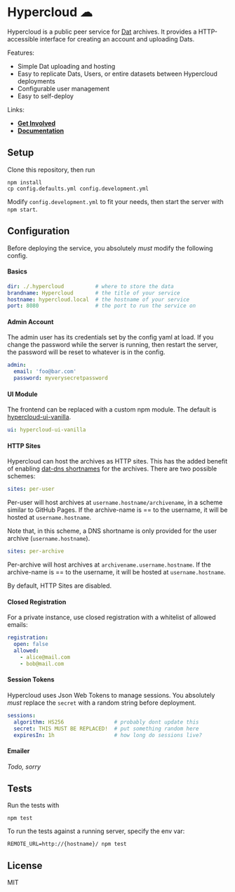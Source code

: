 # Hypercloud ☁ 

Hypercloud is a public peer service for [Dat](https://datproject.org) archives. It provides a HTTP-accessible interface for creating an account and uploading Dats.

Features:

 - Simple Dat uploading and hosting
 - Easy to replicate Dats, Users, or entire datasets between Hypercloud deployments
 - Configurable user management
 - Easy to self-deploy

Links:

 - **[Get Involved](https://github.com/joehand/hypercloud/wiki)**
 - **[Documentation](./docs)**

## Setup

Clone this repository, then run

```
npm install
cp config.defaults.yml config.development.yml
```

Modify `config.development.yml` to fit your needs, then start the server with `npm start`.

## Configuration

Before deploying the service, you absolutely *must* modify the following config.

#### Basics

```yaml
dir: ./.hypercloud          # where to store the data
brandname: Hypercloud       # the title of your service
hostname: hypercloud.local  # the hostname of your service
port: 8080                  # the port to run the service on
```

#### Admin Account

The admin user has its credentials set by the config yaml at load. If you change the password while the server is running, then restart the server, the password will be reset to whatever is in the config.

```yaml
admin:
  email: 'foo@bar.com'
  password: myverysecretpassword
```

#### UI Module

The frontend can be replaced with a custom npm module. The default is [hypercloud-ui-vanilla](https://npm.im/hypercloud-ui-vanilla).

```yaml
ui: hypercloud-ui-vanilla
```

#### HTTP Sites

Hypercloud can host the archives as HTTP sites. This has the added benefit of enabling [dat-dns shortnames](npm.im/dat-dns) for the archives. There are two possible schemes:

```yaml
sites: per-user
```

Per-user will host archives at `username.hostname/archivename`, in a scheme similar to GitHub Pages. If the archive-name is == to the username, it will be hosted at `username.hostname`.

Note that, in this scheme, a DNS shortname is only provided for the user archive (`username.hostname`).

```yaml
sites: per-archive
```

Per-archive will host archives at `archivename.username.hostname`. If the archive-name is == to the username, it will be hosted at `username.hostname`.

By default, HTTP Sites are disabled.

#### Closed Registration

For a private instance, use closed registration with a whitelist of allowed emails:

```yaml
registration:
  open: false
  allowed:
    - alice@mail.com
    - bob@mail.com
```

#### Session Tokens

Hypercloud uses Json Web Tokens to manage sessions. You absolutely *must* replace the `secret` with a random string before deployment.

```yaml
sessions:
  algorithm: HS256                # probably dont update this
  secret: THIS MUST BE REPLACED!  # put something random here
  expiresIn: 1h                   # how long do sessions live?
```

#### Emailer

*Todo, sorry*

## Tests

Run the tests with

```
npm test
```

To run the tests against a running server, specify the env var:

```
REMOTE_URL=http://{hostname}/ npm test
```

## License

MIT
